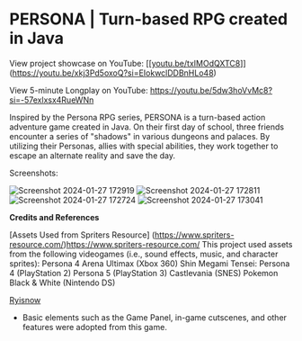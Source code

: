 # PERSONA | Turn-based RPG created in Java

View project showcase on YouTube:
[[[youtu.be/txIMOdQXTC8](https://youtu.be/xkj3Pd5oxoQ?si=OxKgb5TambtqtXLu)]](https://youtu.be/xkj3Pd5oxoQ?si=EIokwclDDBnHLo48)


View 5-minute Longplay on YouTube:
https://youtu.be/5dw3hoVvMc8?si=-57exlxsx4RueWNn

Inspired by the Persona RPG series, PERSONA is a turn-based action adventure game created in Java. 
On their first day of school, three friends encounter a series of "shadows" in various dungeons and palaces. By utilizing their Personas, allies with special abilities, they
work together to escape an alternate reality and save the day.


Screenshots:


![Screenshot 2024-01-27 172919](https://github.com/sannjaykarthikeyan/PERSONA/assets/71292161/ba76109b-44aa-4d4a-ae9a-abd980b46163)
![Screenshot 2024-01-27 172811](https://github.com/sannjaykarthikeyan/PERSONA/assets/71292161/be77006e-ca28-42e6-ace6-5b50d38dea99)
![Screenshot 2024-01-27 172724](https://github.com/sannjaykarthikeyan/PERSONA/assets/71292161/f7b0ad89-ad6b-443a-b355-a8d70ee939bc)
![Screenshot 2024-01-27 173041](https://github.com/sannjaykarthikeyan/PERSONA/assets/71292161/fc4db601-5acf-4c74-896a-d8a1072b4677)


**Credits and References**

[Assets Used from Spriters Resource] (https://www.spriters-resource.com/)https://www.spriters-resource.com/
This project used assets from the following videogames (i.e., sound effects, music, and character sprites): 
Persona 4 Arena Ultimax (Xbox 360)
Shin Megami Tensei: Persona 4 (PlayStation 2)
Persona 5 (PlayStation 3)
Castlevania (SNES)
Pokemon Black & White (Nintendo DS)



[Ryisnow](https://youtu.be/om59cwR7psI?si=lrf2JFh6r7LKbNgJ) 
- Basic elements such as the Game Panel, in-game cutscenes, and other features were adopted from this game.
